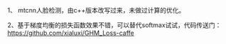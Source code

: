 1、 mtcnn人脸检测，由c++版本改写过来，未做过计算的优化。


2、基于梯度均衡的损失函数效果不错，可以替代softmax试试，代码传送门：https://github.com/xialuxi/GHM_Loss-caffe
